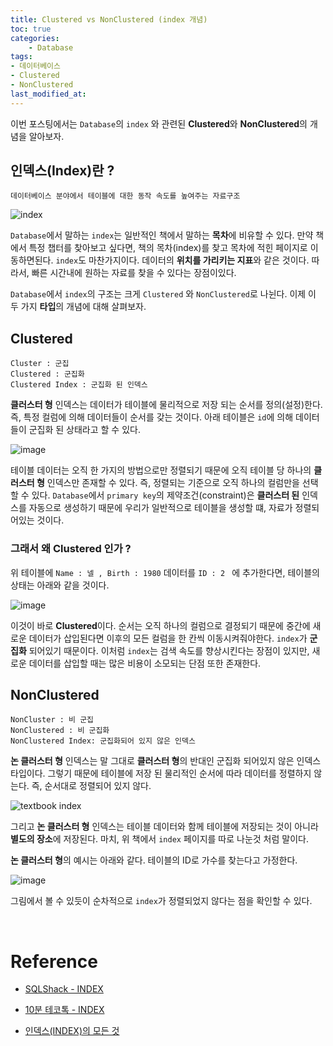 ```yaml
---
title: Clustered vs NonClustered (index 개념)
toc: true
categories:	
    - Database
tags:
- 데이터베이스
- Clustered 
- NonClustered 
last_modified_at: 
---
```


 

 이번 포스팅에서는 `Database`의 `index` 와 관련된 **Clustered**와 **NonClustered**의 개념을 알아보자.



##  인덱스(Index)란 ?

```
데이터베이스 분야에서 테이블에 대한 동작 속도를 높여주는 자료구조
```

![index](https://user-images.githubusercontent.com/49560745/107173438-200f7300-6a0b-11eb-88f7-4d7fc78a8c3c.png)

`Database`에서 말하는 `index`는 일반적인 책에서 말하는 **목차**에 비유할 수 있다. 만약 책에서 특정 챕터를 찾아보고 싶다면, 책의 목차(index)를 찾고 목차에 적힌 페이지로 이동하면된다. `index`도 마찬가지이다. 데이터의 **위치를 가리키는 지표**와 같은 것이다. 따라서, 빠른 시간내에 원하는 자료를 찾을 수 있다는 장점이있다. 

`Database`에서 `index`의 구조는 크게 `Clustered` 와 `NonClustered`로 나뉜다. 이제 이 두 가지 **타입**의 개념에 대해 살펴보자.



## Clustered

```
Cluster : 군집
Clustered : 군집화
Clustered Index : 군집화 된 인덱스
```

**클러스터 형** 인덱스는 데이터가 테이블에 물리적으로 저장 되는 순서를 정의(설정)한다.  즉, 특정 컬럼에 의해 데이터들이 순서를 갖는 것이다. 아래 테이블은 `id`에 의해 데이터들이 군집화 된 상태라고 할 수 있다.

![image](https://user-images.githubusercontent.com/49560745/107177426-2c98c900-6a15-11eb-9c47-087fc3212da1.png)

테이블 데이터는 오직 한 가지의 방법으로만 정렬되기 때문에 오직 테이블 당 하나의 **클러스터 형** 인덱스만 존재할 수 있다. 즉, 정렬되는 기준으로 오직 하나의 컬럼만을 선택할 수 있다. `Database`에서 `primary key`의 제약조건(constraint)은 **클러스터 된** 인덱스를 자동으로 생성하기 때문에 우리가 일반적으로 테이블을 생성할 떄, 자료가 정렬되어있는 것이다.

### 그래서 왜 **Clustered** 인가 ?

위 테이블에 `Name : 넬 , Birth : 1980` 데이터를 `ID : 2 ` 에 추가한다면, 테이블의 상태는 아래와 같을 것이다. 

![image](https://user-images.githubusercontent.com/49560745/107177819-150e1000-6a16-11eb-8792-0ede78e71ecb.png)

이것이 바로 **Clustered**이다. 순서는 오직 하나의 컬럼으로 결정되기 때문에 중간에 새로운 데이터가 삽입된다면 이후의 모든 컬럼을 한 칸씩 이동시켜줘야한다. `index`가 **군집화** 되어있기 때문이다. 이처럼 `index`는 검색 속도를 향상시킨다는 장점이 있지만, 새로운 데이터를 삽입할 때는 많은 비용이 소모되는 단점 또한 존재한다.



## NonClustered

```
NonCluster : 비 군집
NonClustered : 비 군집화
NonClustered Index: 군집화되어 있지 않은 인덱스
```

**논 클러스터 형** 인덱스는 말 그대로 **클러스터 형**의 반대인 군집화 되어있지 않은 인덱스 타입이다. 그렇기 때문에 테이블에 저장 된 물리적인 순서에 따라 데이터를 정렬하지 않는다. 즉, 순서대로 정렬되어 있지 않다.

![textbook index](https://user-images.githubusercontent.com/49560745/107176299-4f75ae00-6a12-11eb-9a86-ee82b1a3df9c.png)

그리고 **논 클러스터 형** 인덱스는 테이블 데이터와 함께 테이블에 저장되는 것이 아니라 **별도의 장소**에 저장된다. 마치, 위 책에서 `index` 페이지를 따로 나눈것 처럼 말이다.

**논 클러스터 형**의 예시는 아래와 같다. 테이블의 ID로 가수를 찾는다고 가정한다.

![image](https://user-images.githubusercontent.com/49560745/107178655-f446ba00-6a17-11eb-8f5d-06217ad3d901.png)

그림에서 볼 수 있듯이 순차적으로 `index`가 정렬되었지 않다는 점을 확인할 수 있다.

<br/>

# Reference

-  [SQLShack - INDEX](https://www.sqlshack.com/what-is-the-difference-between-clustered-and-non-clustered-indexes-in-sql-server/)
-  [10분 테코톡 - INDEX](https://www.youtube.com/watch?v=NkZ6r6z2pBg)

- [인덱스(INDEX)의 모든 것](http://blog.naver.com/PostView.nhn?blogId=webwizard83&logNo=60171496664)